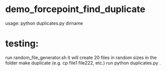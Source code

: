 # demo_forcepoint_find_duplicate

usage: python duplicates.py dirname

# testing:
run random_file_generator.sh it will create 20 files in random sizes in the folder
make duplicate (e.g. cp file1 file222, etc.)
run python duplicates.py .
